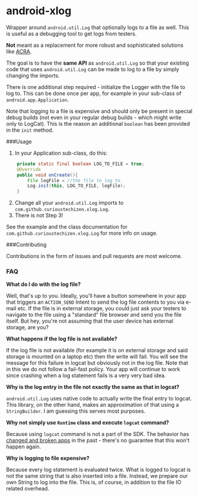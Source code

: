 android-xlog
============

Wrapper around `android.util.Log` that optionally logs to a file as well. This is useful as a debugging tool to get logs from testers.

**Not** meant as a replacement for more robust and sophisticated solutions like [ACRA](http://acra.ch/).

The goal is to have the **same API** as `android.util.Log` so that your existing code that uses `android.util.Log` can be made to log to a file by simply changing the imports.

There is one additional step required - initialize the Logger with the file to log to. This can be done once per app, for example in your sub-class of `android.app.Application`. 

Note that logging to a file is expensive and should only be present in special debug builds (not even in your regular debug builds - which might write only to LogCat). This is the reason an additional `boolean` has been provided in the `init` method.

###Usage

1. In your Application sub-class, do this:

```java
    private static final boolean LOG_TO_FILE = true;
    @Override
    public void onCreate(){
        File logFile = //the file to log to
        Log.init(this, LOG_TO_FILE, logFile);
    }
```

2. Change all your `android.util.Log` imports to `com.github.curioustechizen.xlog.Log`.
3. There is not Step 3!


See the example and the class documentation for `com.github.curioustechizen.xlog.Log` for more info on usage.


###Contributing

Contributions in the form of issues and pull requests are most welcome.


### FAQ

**What do I do with the log file?**

Well, that's up to you. Ideally, you'll have a button somewhere in your app that triggers an `ACTION_SEND` Intent to send the log file contents to you via e-mail etc. If the file is in external storage, you could just ask your testers to navigate to the file using a "standard" file browser and send you the file itself. But hey, you're not assuming that the user device has external storage, are you?

**What happens if the log file is not available?**

If the log file is not available (for example it is on external storage and said storage is mounted on a laptop etc) then the write will fail. You will see the message for this failure in logcat but obviously not in the log file. Note that in this we do not follow a fail-fast policy. Your app will continue to work since crashing when a log statement fails is a very very bad idea.

**Why is the log entry in the file not exactly the same as that in logcat?**

`android.util.Log` uses native code to actually write the final entry to logcat. This library, on the other hand, makes an approximation of that using a `StringBuilder`. I am guessing this serves most purposes.

**Why not simply use `Runtime` class and execute `logcat` command?**

Because using `logcat` command is not a part of the SDK. The behavior has [changed and broken apps](http://commonsware.com/blog/2012/07/12/read-logs-regression.html) in the past - there's no guarantee that this won't happen again.

**Why is logging to file expensive?**

Because every log statement is evaluated twice. What is logged to logcat is not the same string that is also inserted into a file. Instead, we prepare our own String to log into the file. This is, of course, in addition to the file IO related overhead.

